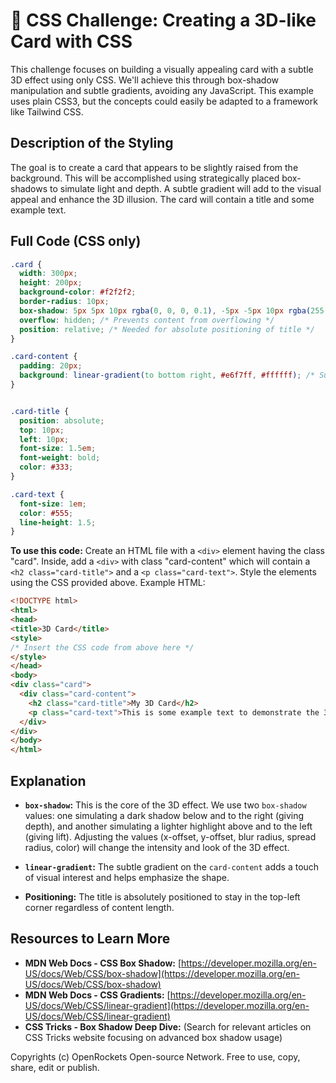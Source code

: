 # 🐞 CSS Challenge:  Creating a 3D-like Card with CSS


This challenge focuses on building a visually appealing card with a subtle 3D effect using only CSS. We'll achieve this through box-shadow manipulation and subtle gradients, avoiding any JavaScript.  This example uses plain CSS3, but the concepts could easily be adapted to a framework like Tailwind CSS.

## Description of the Styling

The goal is to create a card that appears to be slightly raised from the background.  This will be accomplished using strategically placed box-shadows to simulate light and depth.  A subtle gradient will add to the visual appeal and enhance the 3D illusion. The card will contain a title and some example text.


## Full Code (CSS only)

```css
.card {
  width: 300px;
  height: 200px;
  background-color: #f2f2f2;
  border-radius: 10px;
  box-shadow: 5px 5px 10px rgba(0, 0, 0, 0.1), -5px -5px 10px rgba(255, 255, 255, 0.3); /* Key for 3D effect */
  overflow: hidden; /* Prevents content from overflowing */
  position: relative; /* Needed for absolute positioning of title */
}

.card-content {
  padding: 20px;
  background: linear-gradient(to bottom right, #e6f7ff, #ffffff); /* Subtle gradient */
}


.card-title {
  position: absolute;
  top: 10px;
  left: 10px;
  font-size: 1.5em;
  font-weight: bold;
  color: #333;
}

.card-text {
  font-size: 1em;
  color: #555;
  line-height: 1.5;
}

```

**To use this code:** Create an HTML file with a `<div>` element having the class "card". Inside, add a `<div>` with class "card-content" which will contain a `<h2 class="card-title">` and a `<p class="card-text">`.  Style the elements using the CSS provided above.  Example HTML:

```html
<!DOCTYPE html>
<html>
<head>
<title>3D Card</title>
<style>
/* Insert the CSS code from above here */
</style>
</head>
<body>
<div class="card">
  <div class="card-content">
    <h2 class="card-title">My 3D Card</h2>
    <p class="card-text">This is some example text to demonstrate the 3D card effect.  You can add more content as needed.</p>
  </div>
</div>
</body>
</html>
```


## Explanation

* **`box-shadow`:** This is the core of the 3D effect. We use two `box-shadow` values: one simulating a dark shadow below and to the right (giving depth), and another simulating a lighter highlight above and to the left (giving lift).  Adjusting the values (x-offset, y-offset, blur radius, spread radius, color) will change the intensity and look of the 3D effect.

* **`linear-gradient`:** The subtle gradient on the `card-content` adds a touch of visual interest and helps emphasize the shape.

* **Positioning:**  The title is absolutely positioned to stay in the top-left corner regardless of content length.

## Resources to Learn More

* **MDN Web Docs - CSS Box Shadow:** [https://developer.mozilla.org/en-US/docs/Web/CSS/box-shadow](https://developer.mozilla.org/en-US/docs/Web/CSS/box-shadow)
* **MDN Web Docs - CSS Gradients:** [https://developer.mozilla.org/en-US/docs/Web/CSS/linear-gradient](https://developer.mozilla.org/en-US/docs/Web/CSS/linear-gradient)
* **CSS Tricks - Box Shadow Deep Dive:** (Search for relevant articles on CSS Tricks website focusing on advanced box shadow usage)


Copyrights (c) OpenRockets Open-source Network. Free to use, copy, share, edit or publish.

